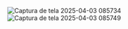 ![Captura de tela 2025-04-03 085734](https://github.com/user-attachments/assets/2dc877f9-a2e3-40f7-be2a-2d7899af9790)
![Captura de tela 2025-04-03 085749](https://github.com/user-attachments/assets/2409002a-2fb2-4960-bc54-b993332572a4)

